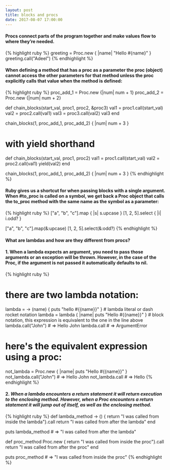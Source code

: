 ```yaml
---
layout: post
title: blocks and procs
date: 2017-08-07 17:00:00
---
```

<h4>
Procs connect parts of the program together and make values flow to where they’re needed.
</h4>

{% highlight ruby %}
greeting = Proc.new { |name| "Hello #{name}" }
greeting.call("Adeel")
{% endhighlight %}

<h4>
When defining a method that has a proc as a parameter the proc (object) cannot access the other parameters for that method unless the proc explicitly calls that value when the method is defined:
</h4>

{% highlight ruby %}
proc_add_1 = Proc.new {|num| num + 1}
proc_add_2 = Proc.new {|num| num + 2}

def chain_blocks(start_val, proc1, proc2, &proc3)
 val1 = proc1.call(start_val)
 val2 = proc2.call(val1)
 val3 = proc3.call(val2)
 val3
end

chain_blocks(1, proc_add_1, proc_add_2) { |num| num + 3 }

# with yield shorthand

def chain_blocks(start_val, proc1, proc2)
 val1 = proc1.call(start_val)
 val2 = proc2.call(val1)
 yield(val2)
end

chain_blocks(1, proc_add_1, proc_add_2) { |num| num + 3 }
{% endhighlight %}

<h4>
Ruby gives us a shortcut for when passing blocks with a single argument. When #to_proc is called on a symbol, we get back a Proc object that calls the to_proc method with the same name as the symbol as a parameter:
</h4>

{% highlight ruby %}
["a", "b", "c"].map { |s| s.upcase }
[1, 2, 5].select { |i| i.odd? }

["a", "b", "c"].map(&:upcase)
[1, 2, 5].select(&:odd?)
{% endhighlight %}

<h4>
What are lambdas and how are they different from procs?
</h4>

<h4>
<strong>1.</strong> When a lambda expects an argument, you need to pass those arguments or an exception will be thrown. However, in the case of the Proc, if the argument is not passed it automatically defaults to nil.
</h4>

{% highlight ruby %}
# there are two lambda notation:
lambda = -> (name) { puts "hello #{{name}}" } # lambda literal or dash rocket notation
lambda = lambda { |name| puts "Hello #{{name}}" } # block notation, this expression is equivalent to the one in the line above
lambda.call("John") # => Hello John
lambda.call # => ArgumentError

# here's the equivalent expression using a proc:

not_lambda = Proc.new { |name| puts "Hello #{{name}}" }
not_lambda.call("John") # => Hello John
not_lambda.call # => Hello
{% endhighlight %}

<h4>
<strong>2.</strong> <i>When a lambda encounters a return statement it will return execution to the enclosing method. However, when a Proc encounters a return statement it will jump out of itself, as well as the enclosing method.</i>
</h4>

{% highlight ruby %}
def lambda_method
 -> () { return "I was called from inside the lambda"}.call
 return "I was called from after the lambda"
end

puts lambda_method # => "I was called from after the lambda"

def proc_method
 Proc.new { return "I was called from inside the proc"}.call
 return "I was called from after the proc"
end

puts proc_method # => "I was called from inside the proc"
{% endhighlight %}
